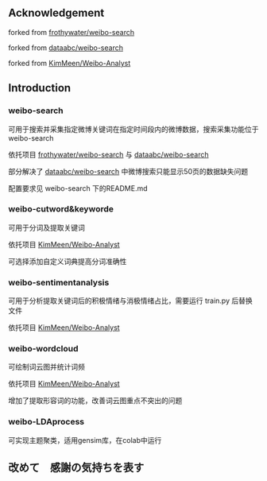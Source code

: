 ## Acknowledgement

forked from [frothywater/weibo-search](https://github.com/frothywater/weibo-search)

forked from [dataabc/weibo-search](https://github.com/dataabc/weibo-search)

forked from [KimMeen/Weibo-Analyst](https://github.com/KimMeen/Weibo-Analyst)

## Introduction

### weibo-search

可用于搜索并采集指定微博关键词在指定时间段内的微博数据，搜索采集功能位于 weibo-search

依托项目 [frothywater/weibo-search](https://github.com/frothywater/weibo-search) 与 [dataabc/weibo-search](https://github.com/dataabc/weibo-search)

部分解决了 [dataabc/weibo-search](https://github.com/dataabc/weibo-search) 中微博搜索只能显示50页的数据缺失问题

配置要求见 weibo-search 下的README.md


### weibo-cutword&keyworde

可用于分词及提取关键词

依托项目 [KimMeen/Weibo-Analyst](https://github.com/KimMeen/Weibo-Analyst)

可选择添加自定义词典提高分词准确性

### weibo-sentimentanalysis

可用于分析提取关键词后的积极情绪与消极情绪占比，需要运行 train.py 后替换文件

依托项目 [KimMeen/Weibo-Analyst](https://github.com/KimMeen/Weibo-Analyst)


### weibo-wordcloud

可绘制词云图并统计词频

依托项目 [KimMeen/Weibo-Analyst](https://github.com/KimMeen/Weibo-Analyst)

增加了提取形容词的功能，改善词云图重点不突出的问题


### weibo-LDAprocess

可实现主题聚类，适用gensim库，在colab中运行




## 改めて　感謝の気持ちを表す


